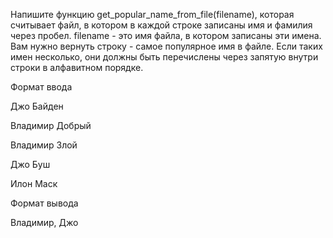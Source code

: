 Напишите функцию get_popular_name_from_file(filename), которая считывает файл, в котором в каждой строке записаны имя и фамилия через пробел. 
filename - это имя файла, в котором записаны эти имена. Вам нужно вернуть строку - самое популярное имя в файле. Если таких имен несколько, 
они должны быть перечислены через запятую внутри строки в алфавитном порядке.

Формат ввода

Джо Байден

Владимир Добрый

Владимир Злой

Джо Буш

Илон Маск

Формат вывода

Владимир, Джо
